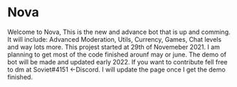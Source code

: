 # Nova
Welcome to Nova,
  This is the new and advance bot that is up and comming. It will include: Advanced Moderation, Utils, Currency, Games, Chat levels and way lots more. This projest started at 29th
  of Novemeber 2021. I am planning to get most of the code finished arounf may or june. The demo of bot will be made and updated early 2022. If you want to contribute fell free to
  dm at Soviet#4151 <-Discord. I will update the page once I get the demo finished.
